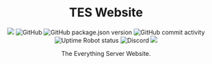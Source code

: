 <center>
<h1>TES Website</h1>

<a style="display:inline" href="https://github.com/onesoft-sudo/tes-website/actions/workflows/build.yml"><img src="https://github.com/onesoft-sudo/tes-website/actions/workflows/build.yml/badge.svg" /></a>
<img alt="GitHub" src="https://img.shields.io/github/license/onesoft-sudo/tes-website?label=License">
<img alt="GitHub package.json version" src="https://img.shields.io/github/package-json/v/onesoft-sudo/tes-website?label=Version">
<img alt="GitHub commit activity" src="https://img.shields.io/github/commit-activity/w/onesoft-sudo/tes-website?label=Commit%20Activity">
<img alt="Uptime Robot status" src="https://img.shields.io/uptimerobot/status/m792861639-9b149e7bffa6eab892f0543e?label=Status">
<img alt="Discord" src="https://img.shields.io/discord/959235580770807898?label=The%20Everything%20Server">
<img src="https://img.shields.io/badge/Conventional%20Commits-1.0.0-%23FE5196?logo=conventionalcommits&logoColor=white)](https://conventionalcommits.org" />

<p>The Everything Server Website.</p>
</center>
 
